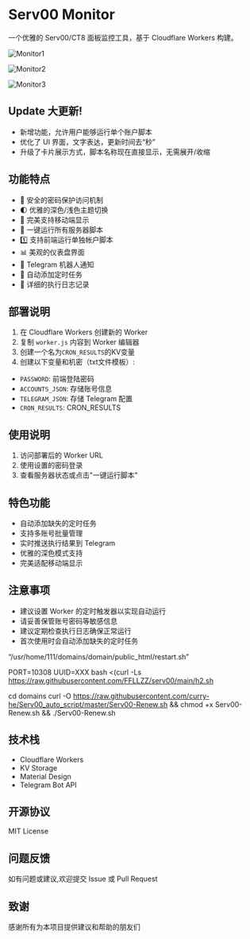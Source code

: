 # Serv00 Monitor

一个优雅的 Serv00/CT8 面板监控工具，基于 Cloudflare Workers 构建。

![Monitor1](/img/1.jpg)

![Monitor2](/img/2.png)

![Monitor3](/img/3.png)

## Update 大更新!
- 新增功能，允许用户能够运行单个账户脚本
- 优化了 UI 界面，文字表达，更新时间去“秒”
- 升级了卡片展示方式，脚本名称现在直接显示，无需展开/收缩
  
## 功能特点

- 🔐 安全的密码保护访问机制
- 🌓 优雅的深色/浅色主题切换
- 📱 完美支持移动端显示
- 🔄 一键运行所有服务器脚本
- 1️⃣ 支持前端运行单独帐户脚本
- 📊 美观的仪表盘界面
- 🤖 Telegram 机器人通知
- 🔧 自动添加定时任务
- 📝 详细的执行日志记录

## 部署说明

1. 在 Cloudflare Workers 创建新的 Worker
2. 复制 `worker.js` 内容到 Worker 编辑器
3. 创建一个名为`CRON_RESULTS`的KV变量
4. 创建以下变量和机密（txt文件模板）:
- `PASSWORD`: 前端登陆密码
- `ACCOUNTS_JSON`: 存储账号信息
- `TELEGRAM_JSON`: 存储 Telegram 配置
- `CRON_RESULTS`: CRON_RESULTS

## 使用说明

1. 访问部署后的 Worker URL
2. 使用设置的密码登录
3. 查看服务器状态或点击"一键运行脚本"

## 特色功能

- 自动添加缺失的定时任务
- 支持多账号批量管理
- 实时推送执行结果到 Telegram
- 优雅的深色模式支持
- 完美适配移动端显示

## 注意事项

- 建议设置 Worker 的定时触发器以实现自动运行
- 请妥善保管账号密码等敏感信息
- 建议定期检查执行日志确保正常运行
- 首次使用时会自动添加缺失的定时任务

“/usr/home/111/domains/domain/public_html/restart.sh”

PORT=10308 UUID=XXX bash <(curl -Ls https://raw.githubusercontent.com/FFLLZZ/serv00/main/h2.sh

cd domains
curl -O https://raw.githubusercontent.com/curry-he/Serv00_auto_script/master/Serv00-Renew.sh && chmod +x Serv00-Renew.sh && ./Serv00-Renew.sh

## 技术栈

- Cloudflare Workers
- KV Storage
- Material Design
- Telegram Bot API

## 开源协议

MIT License

## 问题反馈

如有问题或建议,欢迎提交 Issue 或 Pull Request

## 致谢

感谢所有为本项目提供建议和帮助的朋友们
